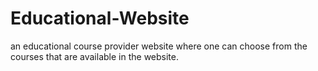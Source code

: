 # Educational-Website

an educational course provider website where one can choose from the courses that are
available in the website.

